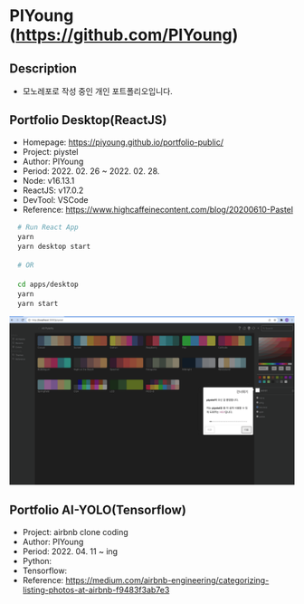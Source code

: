 # PIYoung (<https://github.com/PIYoung>)

## Description

- 모노레포로 작성 중인 개인 포트폴리오입니다.

## Portfolio Desktop(ReactJS)

- Homepage: <https://piyoung.github.io/portfolio-public/>
- Project: piystel
- Author: PIYoung
- Period: 2022. 02. 26 ~ 2022. 02. 28.
- Node: v16.13.1
- ReactJS: v17.0.2
- DevTool: VSCode
- Reference: <https://www.highcaffeinecontent.com/blog/20200610-Pastel>

```bash
  # Run React App
  yarn
  yarn desktop start

  # OR

  cd apps/desktop
  yarn
  yarn start
```

![intro](intro.gif)

## Portfolio AI-YOLO(Tensorflow)

- Project: airbnb clone coding
- Author: PIYoung
- Period: 2022. 04. 11 ~ ing
- Python:
- Tensorflow:
- Reference: <https://medium.com/airbnb-engineering/categorizing-listing-photos-at-airbnb-f9483f3ab7e3>
